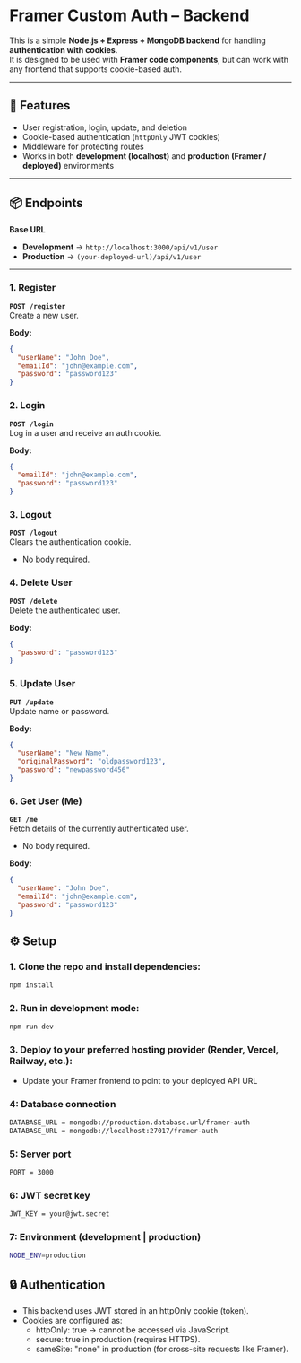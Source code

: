 # Framer Custom Auth – Backend

This is a simple **Node.js + Express + MongoDB backend** for handling **authentication with cookies**.  
It is designed to be used with **Framer code components**, but can work with any frontend that supports cookie-based auth.

---

## 🚀 Features
- User registration, login, update, and deletion  
- Cookie-based authentication (`httpOnly` JWT cookies)  
- Middleware for protecting routes  
- Works in both **development (localhost)** and **production (Framer / deployed)** environments  

---

## 📦 Endpoints

**Base URL**  

- **Development** → `http://localhost:3000/api/v1/user`  
- **Production** → `(your-deployed-url)/api/v1/user`  

---

### 1. Register
**`POST /register`**  
Create a new user.  

**Body:**
```json
{
  "userName": "John Doe",
  "emailId": "john@example.com",
  "password": "password123"
}

```

### 2. Login
**`POST /login`**  
Log in a user and receive an auth cookie.

**Body:**
```json
{
  "emailId": "john@example.com",
  "password": "password123"
}

```

### 3. Logout
**`POST /logout`**  
Clears the authentication cookie.
- No body required.

### 4. Delete User 
**`POST /delete`**  
Delete the authenticated user.

**Body:**
```json
{
  "password": "password123"
}

```

### 5. Update User
**`PUT /update`**  
Update name or password.

**Body:**
```json
{
  "userName": "New Name",
  "originalPassword": "oldpassword123",
  "password": "newpassword456"
}

```

### 6. Get User (Me)
**`GET /me`**  
Fetch details of the currently authenticated user.
- No body required.  

**Body:**
```json
{
  "userName": "John Doe",
  "emailId": "john@example.com",
  "password": "password123"
}

```

## ⚙️ Setup

### 1. Clone the repo and install dependencies:
```bash
npm install

```

### 2. Run in development mode:
```bash
npm run dev

```
### 3. Deploy to your preferred hosting provider (Render, Vercel, Railway, etc.):
- Update your Framer frontend to point to your deployed API URL

### 4: Database connection

```bash
DATABASE_URL = mongodb://production.database.url/framer-auth
DATABASE_URL = mongodb://localhost:27017/framer-auth

```

### 5: Server port
```bash
PORT = 3000

```

### 6: JWT secret key

```bash
JWT_KEY = your@jwt.secret

```


### 7: Environment (development | production)
```bash
NODE_ENV=production

```


## 🔒 Authentication
- This backend uses JWT stored in an httpOnly cookie (token).
- Cookies are configured as:
  - httpOnly: true → cannot be accessed via JavaScript.
  - secure: true in production (requires HTTPS).
  - sameSite: "none" in production (for cross-site requests like Framer).


  